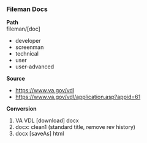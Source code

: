 ### Fileman Docs

__Path__  
fileman/[doc]
- developer
- screenman
- technical
- user
- user-advanced


__Source__  
* https://www.va.gov/vdl
* https://www.va.gov/vdl/application.asp?appid=61  

__Conversion__  
1. VA VDL [download] docx
2. docx: clean1 (standard title, remove rev history)
3. docx [saveAs] html